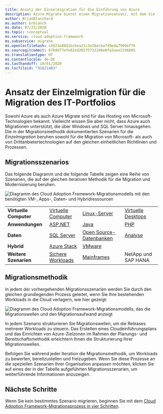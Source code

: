 ```yaml
---
title: Ansatz der Einzelmigration für die Einführung von Azure
description: Azure Migrate bietet einen Migrationsansatz, mit dem Sie Ihr gesamtes IT-Portfolio migrieren und modernisieren können.
author: BrianBlanchard
ms.author: brblanch
ms.date: 07/21/2020
ms.topic: conceptual
ms.service: cloud-adoption-framework
ms.subservice: migrate
ms.openlocfilehash: cb923e88d1bcbea21c3e38ecba7d9eda7999eff6
ms.sourcegitcommit: 670dd77efe02ed20275732248e0fa2aae2196805
ms.translationtype: HT
ms.contentlocale: de-DE
ms.lasthandoff: 10/01/2020
ms.locfileid: "91621483"
---
```

<!-- docutune:ignore "One Migration" -->
<!-- cSpell:ignore HANA -->

# <a name="the-one-migration-approach-to-migrating-the-it-portfolio"></a>Ansatz der Einzelmigration für die Migration des IT-Portfolios

Sowohl Azure als auch Azure Migrate sind für das Hosting von Microsoft-Technologien bekannt. Vielleicht wissen Sie aber nicht, dass Azure auch Migrationen unterstützt, die über Windows und SQL Server hinausgehen. Die in der Migrationsmethodik dokumentierten Szenarien für die *Einzelmigration* beruhen sowohl für die Migration von Microsoft- als auch von Drittanbietertechnologien auf den gleichen einheitlichen Richtlinien und Prozessen.

## <a name="migration-scenarios"></a>Migrationsszenarios

Das folgende Diagramm und die folgende Tabelle zeigen eine Reihe von Szenarien, die auf der gleichen iterativen Methodik für die Migration und Modernisierung beruhen.

![Diagramm des Cloud Adoption Framework-Migrationsmodells mit den benötigten VM-, Apps-, Daten- und Hybridressourcen](../_images/migrate/one-migrate.png)

| | | | |
|---------|---------|---------|---------|
| **Virtuelle Computer** | [Virtuelle Computer](../migrate/azure-best-practices/contoso-migration-rehost-vm.md) | [Linux-Server](../migrate/azure-best-practices/contoso-migration-rehost-linux-vm.md) | [Virtuelle Desktops](./wvd/index.md) |
| **Anwendungen** | [ASP.NET](../migrate/azure-best-practices/contoso-migration-refactor-web-app-sql.md) | [Java](/azure/java/migration-overview?toc=/azure/cloud-adoption-framework/toc.json&bc=/azure/cloud-adoption-framework/_bread/toc.json) | [PHP](../migrate/azure-best-practices/contoso-migration-refactor-linux-app-service-mysql.md) |
| **Daten** | [SQL Server](../migrate/azure-best-practices/contoso-migration-rehost-vm-sql-managed-instance.md) | [Open Source-Datenbanken](../migrate/azure-best-practices/sql-migration.md) | [Analyse](../migrate/azure-best-practices/analytics/analytics-solutions-overview.md) |
| **Hybrid** | [Azure Stack](./azure-stack/index.md) | [VMware](../migrate/azure-best-practices/vmware-host.md) | |
| **Weitere Szenarien** | [Sichere Workloads](../migrate/azure-best-practices/migrate-best-practices-security-management.md) | [Mainframes](../infrastructure/mainframe-migration/index.md) | NetApp und SAP HANA |

## <a name="migration-methodology"></a>Migrationsmethodik

In jedem der vorhergehenden Migrationsszenarien werden Sie durch den gleichen grundlegenden Prozess geleitet, wenn Sie Ihre bestehenden Workloads in die Cloud verlagern, wie hier gezeigt:

![Diagramm des Cloud Adoption Framework-Migrationsmodells, das die Migrationswellen und den Migrationsaufwand anzeigt](../_images/migrate/methodology.png)

In jedem Szenario strukturieren Sie Migrationswellen, um die Releases mehrerer Workloads zu steuern. Das Erstellen eines Cloudeinführungsplans und das Einrichten von Azure-Zielzonen im Rahmen der Planungs- und Bereitschaftsmethodik erleichtern Ihnen die Strukturierung Ihrer Migrationswellen.

Befolgen Sie während jeder Iteration die Migrationsmethodik, um Workloads zu bewerten, bereitzustellen und freizugeben. Wenn Sie diese Prozesse an die speziellen Szenarien Ihrer Organisation anpassen möchten, klicken Sie auf eines der in der Tabelle aufgeführten Migrationsszenarien, um weiterführende Informationen anzuzeigen.

## <a name="next-steps"></a>Nächste Schritte

Wenn Sie kein bestimmtes Szenario migrieren, beginnen Sie mit dem [Cloud Adoption Framework-Migrationsprozess in vier Schritten](../migrate/index.md).
